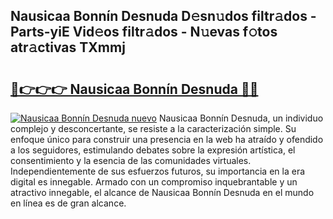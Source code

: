 ## Nausicaa Bonnín Desnuda D𝚎sn𝚞dos filtr𝚊dos - Parts-yiE Vid𝚎os filtr𝚊dos - N𝚞evas f𝚘tos atr𝚊ctivas TXmmj

# <h2><a href="http://mbav43o.tromn.icu/?c=Nausicaa+Bonn%c3%adn+Desnuda">🔗👉👉👉 Nausicaa Bonnín Desnuda 🔗🔗</a></h2>

[![Nausicaa Bonnín Desnuda nuevo](https://i.imgur.com/pEAQMta.gif)](http://mbav43o.tromn.icu/?c=Nausicaa+Bonn%c3%adn+Desnuda)
Nausicaa Bonnín Desnuda, un individuo complejo y desconcertante, se resiste a la caracterización simple. Su enfoque único para construir una presencia en la web ha atraído y ofendido a los seguidores, estimulando debates sobre la expresión artística, el consentimiento y la esencia de las comunidades virtuales. Independientemente de sus esfuerzos futuros, su importancia en la era digital es innegable. Armado con un compromiso inquebrantable y un atractivo innegable, el alcance de Nausicaa Bonnín Desnuda en el mundo en línea es de gran alcance.

